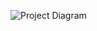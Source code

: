 ![Project Diagram](https://github.com/faysalmehedi/terraform-azure-poc/blob/main/arch-diagram/az-tf-assignment.png)